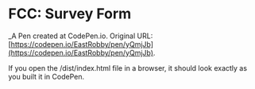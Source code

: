 # FCC: Survey Form

\_A Pen created at CodePen.io. Original URL: [https://codepen.io/EastRobby/pen/yQmjJb](https://codepen.io/EastRobby/pen/yQmjJb).

If you open the /dist/index.html file in a browser, it should look exactly as you built it in CodePen.
